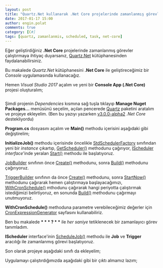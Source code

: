 ```yaml
---
layout: post
title: "Quartz.Net kullanarak .Net Core projelerinde zamanlanmış görevler yapmak"
date: 2017-01-17 15:00
author: engin.polat
comments: true
category: [C#]
tags: [quartz, zamanlanmis, scheduled, task, net-core]
---
```

Eğer geliştirdiğiniz **.Net Core** projelerinde zamanlanmış görevler çalıştırmaya ihtiyaç duyarsanız, <a href="https://www.quartz-scheduler.net/" target="_blank" rel="noopener">Quartz.Net</a> kütüphanesinden faydalanabilirsiniz.

Bu makalede *Quartz.Net* kütüphanesini **.Net Core** ile geliştireceğimiz bir *Console* uygulamasında kullanacağız.

Hemen *Visual Studio 2017* açalım ve yeni bir **Console App (.Net Core)** projesi oluşturalım;

<img class="lazy img-responsive" data-src="/assets/uploads/2017/01/quartz-0.png" />

Şimdi projenin *Dependencies* kısmına sağ tuşla tıklayıp **Manage Nuget Packages...** menüsünü seçelim, açılan pencerede <a href="https://www.nuget.org/packages/Quartz/" target="_blank" rel="noopener">Quartz</a> paketini aratalım ve projeye ekleyelim. (Ben bu yazıyı yazarken <a href="https://www.quartz-scheduler.net/2016/08/16/quartznet-3.0-alpha1-released.html" target="_blank" rel="noopener">v3.0.0-alpha2</a> *.Net Core* destekliyordu)

**Program.cs** dosyasını açalım ve **Main()** methodu içerisini aşağıdaki gibi değiştirelim;

<script src="https://gist.github.com/polatengin/6b38fddf08216e4223d6cea870290cee.js?file=Program-Main.cs"></script>

**InitializeJob()** methodu içerisinde öncelikle <a href="http://quartznet.sourceforge.net/apidoc/1.0/html/html/6f7e6890-0d6c-f05c-9659-3310944fa549.htm" target="_blank" rel="noopener">StdSchedulerFactory</a> sınıfından yeni bir *instance* çıkartıp, <a href="http://quartznet.sourceforge.net/apidoc/1.0/html/html/4a77afe3-a630-7c6d-eede-937d70a5d260.htm" target="_blank" rel="noopener">GetScheduler()</a> methodunu çağırıyor, <a href="http://quartznet.sourceforge.net/apidoc/1.0/html/html/edbcd9ad-0bf8-2b0e-52c9-e8a62ac4f610.htm" target="_blank" rel="noopener">IScheduler</a> *interface*'inde yeralan <a href="http://quartznet.sourceforge.net/apidoc/1.0/html/html/a2ae75d5-0677-dffe-85e0-83bfcffb9fa3.htm" target="_blank" rel="noopener">Start()</a> methodu ile başlatıyoruz.

<a href="http://quartznet.sourceforge.net/apidoc/2.0/html/html/fe74a1d5-33ad-9978-36a1-f030b8474d88.htm" target="_blank" rel="noopener">JobBuilder</a> sınıfının önce <a href="http://quartznet.sourceforge.net/apidoc/2.0/html/html/31e90849-355d-2b33-5776-3cd01522243e.htm" target="_blank" rel="noopener">Create()</a> methodunu, sonra <a href="http://quartznet.sourceforge.net/apidoc/2.0/html/html/162734e9-52d6-b6b7-b39a-d2134f5f264f.htm" target="_blank" rel="noopener">Build()</a> methodunu çağırıyoruz.

<a href="http://quartznet.sourceforge.net/apidoc/2.0/html/html/199cc54a-30af-2168-5f4f-ded0e09f7b4c.htm" target="_blank" rel="noopener">TriggerBuilder</a> sınıfının da önce <a href="http://quartznet.sourceforge.net/apidoc/2.0/html/html/895d3fd2-5eba-1859-2a18-7183ec784a79.htm" target="_blank" rel="noopener">Create()</a> methodunu, sonra <a href="http://quartznet.sourceforge.net/apidoc/2.0/html/html/4f48c60b-6b9b-e90f-82b6-2ab501cc2d59.htm" target="_blank" rel="noopener">StartNow()</a> methodunu çağırarak hemen çalıştırmaya başlayacağımızı, <a href="http://quartznet.sourceforge.net/apidoc/2.0/html/html/805f5358-ffd2-63d7-360b-9e67ba6ed6f6.htm" target="_blank" rel="noopener">WithCronSchedule()</a> mthodunu çağırarak hangi periyotta çalıştırmak istediğimizi belirtiyoruz, en sonunda <a href="http://quartznet.sourceforge.net/apidoc/2.0/html/html/036f510d-1061-7096-1a4f-88b80132931e.htm" target="_blank" rel="noopener">Build()</a> methodunu çağırmayı unutmuyoruz.

**WithCronSchedule()** methoduna parametre verebileceğimiz değerler için <a href="http://www.freeformatter.com/cron-expression-generator-quartz.html" target="_blank" rel="noopener">CronExpressionGenerator</a> sayfasını kullanabiliriz.

Ben bu makalede <strong>* * * ? * *</strong> ile <em>her saniye</em> tetiklenecek bir zamanlayıcı görev tanımladım.

**IScheduler** interface'inin <a href="http://quartznet.sourceforge.net/apidoc/1.0/html/html/84be9956-052d-05d7-4366-0837fcd6d78b.htm" target="_blank" rel="noopener">ScheduleJob()</a> methodu ile **Job** ve **Trigger** aracılığı ile zamanlanmış görevi başlatıyoruz.

<script src="https://gist.github.com/polatengin/6b38fddf08216e4223d6cea870290cee.js?file=Program-InitializeJob.cs"></script>

Son olarak projeye aşağıdaki sınıfı da ekleyelim;

<script src="https://gist.github.com/polatengin/6b38fddf08216e4223d6cea870290cee.js?file=SendUserEmailsJob.cs"></script>

Uygulamayı çalıştırdığımızda aşağıdaki gibi bir çıktı almamız lazım;

<img class="lazy img-responsive" data-src="/assets/uploads/2017/01/quartz-1.gif" />